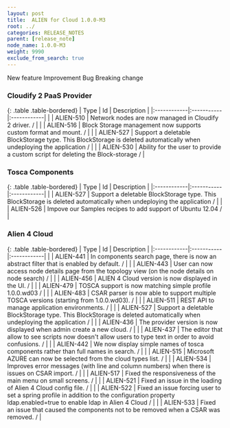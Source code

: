 ```yaml
---
layout: post
title:  ALIEN for Cloud 1.0.0-M3
root: ../
categories: RELEASE_NOTES
parent: [release_note]
node_name: 1.0.0-M3
weight: 9990
exclude_from_search: true
---
```





<i class="fa fa-plus text-success"></i> New feature <i class="fa fa-level-up text-primary"></i> Improvement  <i class="fa fa-bug text-danger"></i> Bug <i class="fa fa-exclamation-triangle text-warning"></i> Breaking change


### Cloudify 2 PaaS Provider



  {: .table .table-bordered}
  | Type        | Id         | Description |
  |:------------|:-----------|:------------|
    |  <i class="fa fa-plus text-success"></i> | ALIEN-510 | Network nodes are now managed in Cloudify 2 driver. /  |
    |  <i class="fa fa-plus text-success"></i> | ALIEN-516 | Block Storage management now supports custom format and mount. /  |
    |  <i class="fa fa-plus text-success"></i> | ALIEN-527 | Support a deletable BlockStorage type. This BlockStorage is deleted automatically when undeploying the application /  |
    |  <i class="fa fa-plus text-success"></i> | ALIEN-530 | Ability for the user to provide a custom script for deleting the Block-storage /  |
      


### Tosca Components



  {: .table .table-bordered}
  | Type        | Id         | Description |
  |:------------|:-----------|:------------|
    |  <i class="fa fa-plus text-success"></i> | ALIEN-527 | Support a deletable BlockStorage type. This BlockStorage is deleted automatically when undeploying the application /  |
      |  <i class="fa fa-level-up text-primary"></i> | ALIEN-526 | Impove our Samples recipes to add support of Ubuntu 12.04 /  |
    


### Alien 4 Cloud



  {: .table .table-bordered}
  | Type        | Id         | Description |
  |:------------|:-----------|:------------|
    |  <i class="fa fa-plus text-success"></i> | ALIEN-441 | In components search page, there is now an abstract filter that is enabled by default. /  |
    |  <i class="fa fa-plus text-success"></i> | ALIEN-443 | User can now access node details page from the topology view (on the node details on node search) /  |
    |  <i class="fa fa-plus text-success"></i> | ALIEN-456 | ALIEN 4 Cloud version is now displayed in the UI. /  |
    |  <i class="fa fa-plus text-success"></i> | ALIEN-479 | TOSCA support is now matching simple profile 1.0.0.wd03 /  |
    |  <i class="fa fa-plus text-success"></i> | ALIEN-483 | CSAR parser is now able to support multiple TOSCA versions (starting from 1.0.0.wd03). /  |
    |  <i class="fa fa-plus text-success"></i> | ALIEN-511 | REST API to manage application environments. /  |
    |  <i class="fa fa-plus text-success"></i> | ALIEN-527 | Support a deletable BlockStorage type. This BlockStorage is deleted automatically when undeploying the application /  |
      |  <i class="fa fa-level-up text-primary"></i> | ALIEN-436 | The provider version is now displayed when admin create a new cloud. /  |
    |  <i class="fa fa-level-up text-primary"></i> | ALIEN-437 | The editor that allow to see scripts now doesn't allow users to type text in order to avoid confusions. /  |
    |  <i class="fa fa-level-up text-primary"></i> | ALIEN-442 | We now display simple names of tosca components rather than full names in search. /  |
    |  <i class="fa fa-level-up text-primary"></i> | ALIEN-515 | Microsoft AZURE can now be selected from the cloud types list. /  |
    |  <i class="fa fa-level-up text-primary"></i> | ALIEN-534 | Improves error messages (with line and column numbers) when there is issues on CSAR import. /  |
      |  <i class="fa fa-bug text-danger"></i> | ALIEN-517 | Fixed the responsiveness of the main menu on small screens. /  |
    |  <i class="fa fa-bug text-danger"></i> | ALIEN-521 | Fixed an issue in the loading of Alien 4 Cloud config file. /  |
    |  <i class="fa fa-bug text-danger"></i> | ALIEN-522 | Fixed an issue forcing user to set a spring profile in addition to the configuration property ldap.enabled=true to enable ldap in Alien 4 Cloud /  |
    |  <i class="fa fa-bug text-danger"></i> | ALIEN-533 | Fixed an issue that caused the components not to be removed when a CSAR was removed. /  |
  

